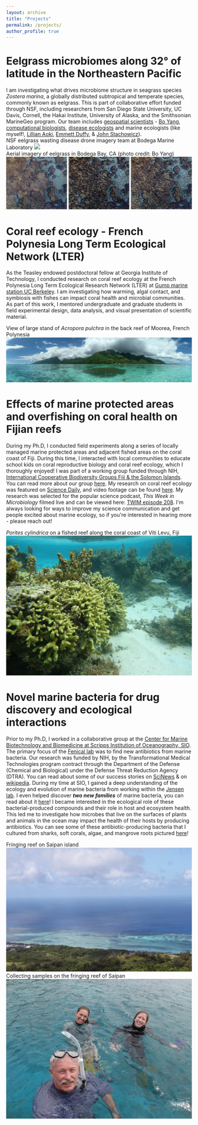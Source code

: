 ```yaml
---
layout: archive
title: "Projects"
permalink: /projects/
author_profile: true
---
```

Eelgrass microbiomes along 32° of latitude in the Northeastern Pacific
=====
I am investigating what drives microbiome structure in seagrass species _Zostera marina_, a globally distributed subtropical and temperate species, commonly known as eelgrass. This is part of collaborative effort funded through NSF, including researchers from San Diego State University, UC Davis, Cornell, the Hakai Institute, University of Alaska, and the Smithsonian MarineGeo program. Our team includes [geospatial scientists](http://www.citizensciencegis.org/hawthorne-earns-top-research-honor-at-ucf/) - [Bo Yang](https://gis-yang.github.io/), [computational biologists](https://www.cs.cornell.edu/gomes/), [disease ecologists](http://www.eeb.cornell.edu/harvell/) and marine ecologists (like myself!, [Lillian Aoki](https://lillianaoki.weebly.com/), [Emmett Duffy](https://marinegeo.si.edu/emmett-duffy), & [John Stachowicz](https://stachlab.wordpress.com/)).  
NSF eelgrass wasting disease drone imagery team at Bodega Marine Laboratory
<img src="/images/BML_collab_2019.jpg"> <br>
Aerial imagery of eelgrass in Bodega Bay, CA (photo credit: Bo Yang)
<img src="/images/eelgrass_patches.jpg"> <br>

Coral reef ecology - French Polynesia Long Term Ecological Network (LTER) 
======
As the Teasley endowed postdoctoral fellow at Georgia Institute of Technology, I conducted research on coral reef ecology at the French Polynesia Long Term Ecological Research Network (LTER) at [Gump marine station UC Berkeley](https://www.moorea.berkeley.edu/). I am investigating how warming, algal contact, and symbiosis with fishes can impact coral health and microbial communities. As part of this work, I mentored undergraduate and graduate students in field experimental design, data analysis, and visual presentation of scientific material.

View of large stand of _Acropora pulchra_ in the back reef of Moorea, French Polynesia
<img src="/images/FP_backreef_Apulchra.jpg"> <br>


Effects of marine protected areas and overfishing on coral health on Fijian reefs
=======
During my Ph.D, I conducted field experiments along a series of locally managed marine protected areas and adjacent fished areas on the coral coast of Fiji. During this time, I interacted with local communities to educate school kids on coral reproductive biology and coral reef ecology, which I thoroughly enjoyed! I was part of a working group funded through NIH, [International Cooperative Biodiversity Groups Fiji & the Solomon Islands](https://www.fic.nih.gov/Grants/Search/Pages/ICBG-U01TW007401.aspx). You can read more about our group [here](http://www.ace.biosci.gatech.edu/icbg/). My research on coral reef ecology was featured on [Science Daily](https://www.sciencedaily.com/releases/2019/10/191002144239.htm), and video footage can be found [here](https://www.youtube.com/watch?v=Ad9-zN3owyk&feature=youtu.be). My research was selected for the popular science podcast, _This Week in Microbiology_ filmed live and can be viewed here: [TWIM episode 208](https://www.microbe.tv/twim/twim-208/). I'm always looking for ways to improve my science communication and get people excited about marine ecology, so if you're interested in hearing more - please reach out!

_Porites cylindrica_ on a fished reef along the coral coast of Viti Levu, Fiji
<img src="/images/P_cylindrica_reef.JPG"> <br>


Novel marine bacteria for drug discovery and ecological interactions
=====
Prior to my Ph.D, I worked in a collaborative group at the [Center for Marine Biotechnology and Biomedicine at Scripps Institution of Oceanography, SIO](https://scripps.ucsd.edu/cmbb). The primary focus of the [Fenical lab](https://wfenical.scrippsprofiles.ucsd.edu/) was to find new antibiotics from marine bacteria. Our research was funded by NIH, by the Transformational Medical Technologies program contract through the Department of the Defense (Chemical and Biological) under the Defense Threat Reduction Agency (DTRA). You can read about some of our success stories on [SciNews](http://www.sci-news.com/medicine/science-anthracimycin-antibiotic-anthrax-mrsa-01241.html) & on [wikipedia](https://en.wikipedia.org/wiki/Anthracimycin). During my time at SIO, I gained a deep understanding of the ecology and evolution of marine bacteria from working within the [Jensen lab](https://pjensen.scrippsprofiles.ucsd.edu/). I even helped discover _**two new families**_ of marine bacteria, you can read about it [here](https://www.microbiologyresearch.org/content/journal/ijsem/10.1099/ijs.0.043752-0)! I became interested in the ecological role of these bacterial-produced compounds and their role in host and ecosystem health. This led me to investigate how microbes that live on the surfaces of plants and animals in the ocean may impact the health of their hosts by producing antibiotics. You can see some of these antibiotic-producing bacteria that I cultured from sharks, soft corals, algae, and mangrove roots pictured [here](https://www.sciencedirect.com/science/article/pii/S1074552115002884)!

Fringing reef on Saipan island
<img src="/images/Fringing_reef_Saipan.JPG"> <br>
Collecting samples on the fringing reef of Saipan
<img src="/images/WF_DB_LP_2011.JPG"> <br>